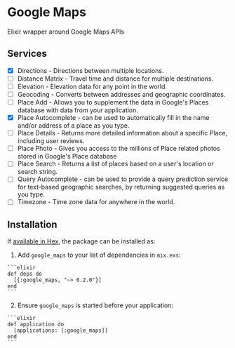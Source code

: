 # Google Maps

Elixir wrapper around Google Maps APIs

## Services

- [x] Directions - Directions between multiple locations.
- [ ] Distance Matrix - Travel time and distance for multiple destinations.
- [ ] Elevation - Elevation data for any point in the world.
- [ ] Geocoding - Converts between addresses and geographic coordinates.
- [ ] Place Add - Allows you to supplement the data in Google's Places database with data from your application.
- [x] Place Autocomplete - can be used to automatically fill in the name and/or address of a place as you type.
- [ ] Place Details - Returns more detailed information about a specific Place, including user reviews.
- [ ] Place Photo - Gives you access to the millions of Place related photos stored in Google's Place database
- [ ] Place Search - Returns a list of places based on a user's location or search string.
- [ ] Query Autocomplete - can be used to provide a query prediction service for text-based geographic searches, by returning suggested queries as you type.
- [ ] Timezone - Time zone data for anywhere in the world.

## Installation

If [available in Hex](https://hex.pm/docs/publish), the package can be installed as:

  1. Add `google_maps` to your list of dependencies in `mix.exs`:

    ```elixir
    def deps do
      [{:google_maps, "~> 0.2.0"}]
    end
    ```

  2. Ensure `google_maps` is started before your application:

    ```elixir
    def application do
      [applications: [:google_maps]]
    end
    ```

